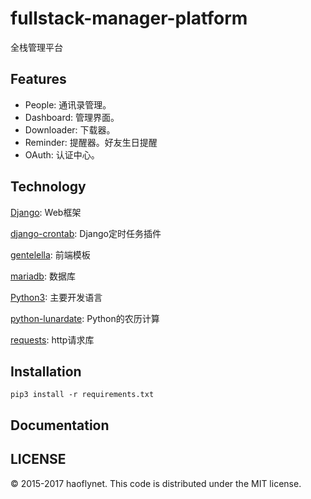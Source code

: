 # fullstack-manager-platform
全栈管理平台

## Features
- People: 通讯录管理。
- Dashboard: 管理界面。
- Downloader: 下载器。
- Reminder: 提醒器。好友生日提醒
- OAuth: 认证中心。

## Technology
[Django](https://www.djangoproject.com/): Web框架

[django-crontab](https://github.com/kraiz/django-crontab): Django定时任务插件

[gentelella](https://github.com/puikinsh/gentelella): 前端模板

[mariadb](https://mariadb.org): 数据库

[Python3](python.org): 主要开发语言

[python-lunardate](https://github.com/lidaobing/python-lunardate): Python的农历计算
 
[requests](https://github.com/kennethreitz/requests): http请求库

## Installation
`pip3 install -r requirements.txt`

## Documentation
## LICENSE
© 2015-2017 haoflynet. This code is distributed under the MIT license.
